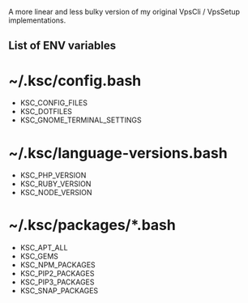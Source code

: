 A more linear and less bulky version of my original VpsCli / VpsSetup implementations.

## List of ENV variables

# ~/.ksc/config.bash
* KSC_CONFIG_FILES
* KSC_DOTFILES
* KSC_GNOME_TERMINAL_SETTINGS

# ~/.ksc/language-versions.bash
* KSC_PHP_VERSION
* KSC_RUBY_VERSION
* KSC_NODE_VERSION

# ~/.ksc/packages/\*.bash
* KSC_APT_ALL
* KSC_GEMS
* KSC_NPM_PACKAGES
* KSC_PIP2_PACKAGES
* KSC_PIP3_PACKAGES
* KSC_SNAP_PACKAGES

